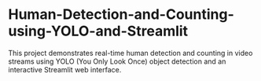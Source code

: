 # Human-Detection-and-Counting-using-YOLO-and-Streamlit
This project demonstrates real-time human detection and counting in video streams using YOLO (You Only Look Once) object detection and an interactive Streamlit web interface.
